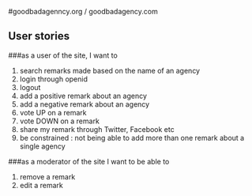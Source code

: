 #goodbadagenncy.org / goodbadagency.com

## User stories

###as a user of the site, I want to 
1. search remarks made based on the name of an agency 
4. login through openid
8. logout
16. add a positive remark about an agency
32. add a negative remark about an agency
64. vote UP on a remark
128. vote DOWN on a remark
256. share my remark through Twitter, Facebook etc
512. be constrained : not being able to add more than one remark about a single agency

###as a moderator of the site I want to be able to 
1. remove a remark
2. edit a remark

